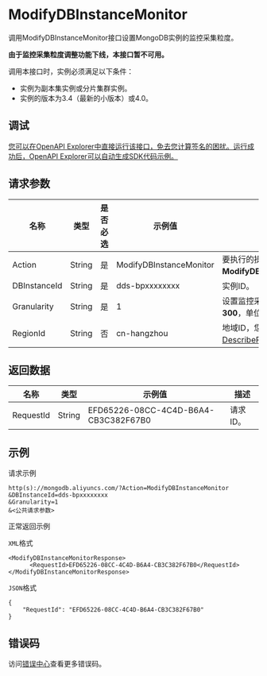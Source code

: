 # ModifyDBInstanceMonitor

调用ModifyDBInstanceMonitor接口设置MongoDB实例的监控采集粒度。

**由于监控采集粒度调整功能下线，本接口暂不可用。**

调用本接口时，实例必须满足以下条件：

-   实例为副本集实例或分片集群实例。
-   实例的版本为3.4（最新的小版本）或4.0。

## 调试

[您可以在OpenAPI Explorer中直接运行该接口，免去您计算签名的困扰。运行成功后，OpenAPI Explorer可以自动生成SDK代码示例。](https://api.aliyun.com/#product=Dds&api=ModifyDBInstanceMonitor&type=RPC&version=2015-12-01)

## 请求参数

|名称|类型|是否必选|示例值|描述|
|--|--|----|---|--|
|Action|String|是|ModifyDBInstanceMonitor|要执行的操作，取值：**ModifyDBInstanceMonitor**。 |
|DBInstanceId|String|是|dds-bpxxxxxxxx|实例ID。 |
|Granularity|String|是|1|设置监控采集粒度，取值：**1**或**300**，单位为秒。 |
|RegionId|String|否|cn-hangzhou|地域ID，您可以调用[DescribeRegions](~~61933~~)查询。 |

## 返回数据

|名称|类型|示例值|描述|
|--|--|---|--|
|RequestId|String|EFD65226-08CC-4C4D-B6A4-CB3C382F67B0|请求ID。 |

## 示例

请求示例

```
http(s)://mongodb.aliyuncs.com/?Action=ModifyDBInstanceMonitor
&DBInstanceId=dds-bpxxxxxxxx
&Granularity=1
&<公共请求参数>
```

正常返回示例

`XML`格式

```
<ModifyDBInstanceMonitorResponse>
	  <RequestId>EFD65226-08CC-4C4D-B6A4-CB3C382F67B0</RequestId>
</ModifyDBInstanceMonitorResponse>
```

`JSON`格式

```
{
	"RequestId": "EFD65226-08CC-4C4D-B6A4-CB3C382F67B0"
}
```

## 错误码

访问[错误中心](https://error-center.aliyun.com/status/product/Dds)查看更多错误码。

